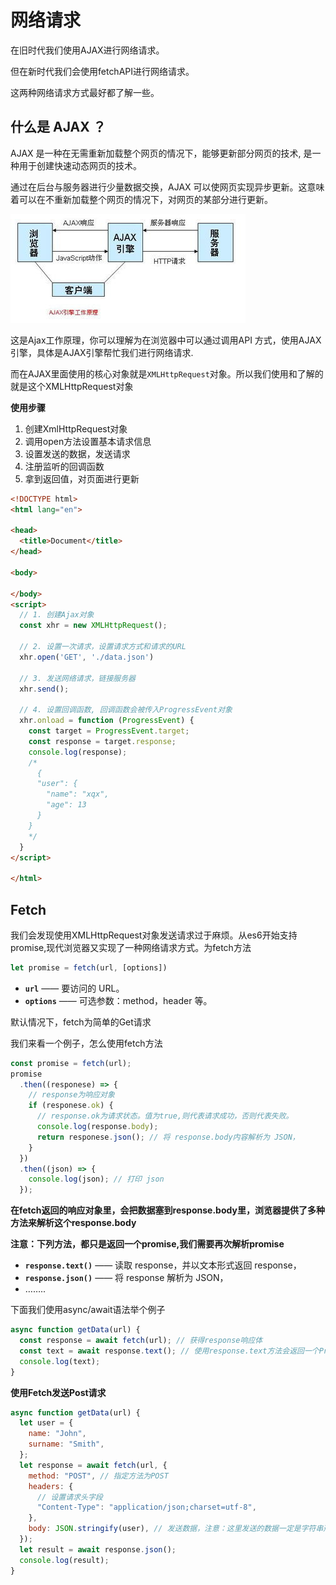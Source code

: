 # 网络请求

在旧时代我们使用AJAX进行网络请求。

但在新时代我们会使用fetchAPI进行网络请求。

这两种网络请求方式最好都了解一些。



## 什么是 AJAX ？

AJAX 是一种在无需重新加载整个网页的情况下，能够更新部分网页的技术, 是一种用于创建快速动态网页的技术。

通过在后台与服务器进行少量数据交换，AJAX 可以使网页实现异步更新。这意味着可以在不重新加载整个网页的情况下，对网页的某部分进行更新。

![Ajax工作原理](17网络请求.assets/v2-3908b6e81da151abc0a0b2756651767c_1440w-16369607281942.jpg)

这是Ajax工作原理，你可以理解为在浏览器中可以通过调用API 方式，使用AJAX引擎，具体是AJAX引擎帮忙我们进行网络请求.

而在AJAX里面使用的核心对象就是`XMLHttpRequest`对象。所以我们使用和了解的就是这个XMLHttpRequest对象



**使用步骤**

1. 创建XmlHttpRequest对象
2. 调用open方法设置基本请求信息
3. 设置发送的数据，发送请求
4. 注册监听的回调函数
5. 拿到返回值，对页面进行更新

```html
<!DOCTYPE html>
<html lang="en">

<head>
  <title>Document</title>
</head>

<body>

</body>
<script>
  // 1. 创建Ajax对象
  const xhr = new XMLHttpRequest();

  // 2. 设置一次请求，设置请求方式和请求的URL
  xhr.open('GET', './data.json')

  // 3. 发送网络请求，链接服务器
  xhr.send();

  // 4. 设置回调函数, 回调函数会被传入ProgressEvent对象
  xhr.onload = function (ProgressEvent) {
    const target = ProgressEvent.target;
    const response = target.response;
    console.log(response);
    /*
      {
      "user": {
        "name": "xqx",
        "age": 13
      }
    }
    */
  }
</script>

</html>
```

## Fetch

我们会发现使用XMLHttpRequest对象发送请求过于麻烦。从es6开始支持promise,现代浏览器又实现了一种网络请求方式。为fetch方法

```js
let promise = fetch(url, [options])
```

- **`url`** —— 要访问的 URL。
- **`options`** —— 可选参数：method，header 等。

默认情况下，fetch为简单的Get请求

我们来看一个例子，怎么使用fetch方法

```js
const promise = fetch(url);
promise
  .then((responese) => {
    // response为响应对象
    if (responese.ok) {
      // response.ok为请求状态。值为true,则代表请求成功，否则代表失败。
      console.log(response.body);
      return responese.json(); // 将 response.body内容解析为 JSON，
    }
  })
  .then((json) => {
    console.log(json); // 打印 json
  });

```

**在fetch返回的响应对象里，会把数据塞到response.body里，浏览器提供了多种方法来解析这个response.body**

**注意：下列方法，都只是返回一个promise,我们需要再次解析promise**

- **`response.text()`** —— 读取 response，并以文本形式返回 response， 
- **`response.json()`** —— 将 response 解析为 JSON，
- ……..

下面我们使用async/await语法举个例子

```js
async function getData(url) {
  const response = await fetch(url); // 获得response响应体
  const text = await response.text(); // 使用response.text方法会返回一个Promise
  console.log(text);
}
```

**使用Fetch发送Post请求**

```js
async function getData(url) {
  let user = {
    name: "John",
    surname: "Smith",
  };
  let response = await fetch(url, {
    method: "POST", // 指定方法为POST
    headers: {
      // 设置请求头字段
      "Content-Type": "application/json;charset=utf-8",
    },
    body: JSON.stringify(user), // 发送数据，注意：这里发送的数据一定是字符串形式，所以我们这里使用JSON字符串发送
  });
  let result = await response.json();
  console.log(result);
}

```





